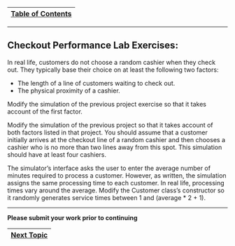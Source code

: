 |[Table of Contents](/00-Table-of-Contents.md)|
|---|

---

## Checkout Performance Lab Exercises:

In real life, customers do not choose a random cashier when they check out. They typically base their choice on at least the following two factors:

* The length of a line of customers waiting to check out.
* The physical proximity of a cashier.

Modify the simulation of the previous project exercise so that it takes account of the first factor.

Modify the simulation of the previous project so that it takes account of both factors listed in that project. You should assume that a customer initially arrives at the checkout line of a random cashier and then chooses a cashier who is no more than two lines away from this spot. This simulation should have at least four cashiers.

The simulator’s interface asks the user to enter the average number of minutes required to process a customer. However, as written, the simulation assigns the same processing time to each customer. In real life, processing times vary around the average. Modify the Customer class’s constructor so it randomly generates service times between 1 and (average * 2 + 1).

---

**Please submit your work prior to continuing**

|[Next Topic](/21_Trees_Lesson.md)|
|---|
